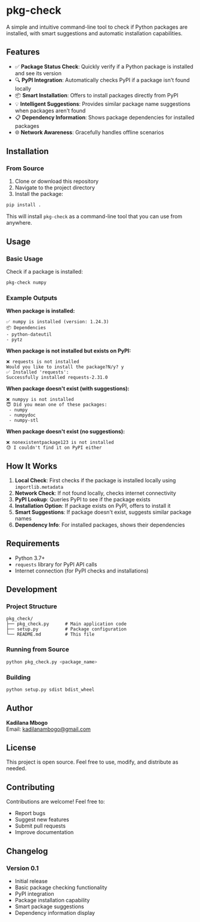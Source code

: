 # pkg-check

A simple and intuitive command-line tool to check if Python packages are installed, with smart suggestions and automatic installation capabilities.

## Features

- ✅ **Package Status Check**: Quickly verify if a Python package is installed and see its version
- 🔍 **PyPI Integration**: Automatically checks PyPI if a package isn't found locally
- 📦 **Smart Installation**: Offers to install packages directly from PyPI
- 💡 **Intelligent Suggestions**: Provides similar package name suggestions when packages aren't found
- 📋 **Dependency Information**: Shows package dependencies for installed packages
- 🌐 **Network Awareness**: Gracefully handles offline scenarios

## Installation

### From Source

1. Clone or download this repository
2. Navigate to the project directory
3. Install the package:

```bash
pip install .
```

This will install `pkg-check` as a command-line tool that you can use from anywhere.

## Usage

### Basic Usage

Check if a package is installed:

```bash
pkg-check numpy
```

### Example Outputs

**When package is installed:**
```
✅ numpy is installed (version: 1.24.3)
📦 Dependencies
- python-dateutil
- pytz
```

**When package is not installed but exists on PyPI:**
```
❌ requests is not installed
Would you like to install the package?N/y? y
✅ Installed 'requests':
Successfully installed requests-2.31.0
```

**When package doesn't exist (with suggestions):**
```
❌ numpyy is not installed
😇 Did you mean one of these packages:
 - numpy
 - numpydoc
 - numpy-stl
```

**When package doesn't exist (no suggestions):**
```
❌ nonexistentpackage123 is not installed
😓 I couldn't find it on PyPI either
```

## How It Works

1. **Local Check**: First checks if the package is installed locally using `importlib.metadata`
2. **Network Check**: If not found locally, checks internet connectivity
3. **PyPI Lookup**: Queries PyPI to see if the package exists
4. **Installation Option**: If package exists on PyPI, offers to install it
5. **Smart Suggestions**: If package doesn't exist, suggests similar package names
6. **Dependency Info**: For installed packages, shows their dependencies

## Requirements

- Python 3.7+
- `requests` library for PyPI API calls
- Internet connection (for PyPI checks and installations)

## Development

### Project Structure

```
pkg_check/
├── pkg_check.py      # Main application code
├── setup.py          # Package configuration
└── README.md         # This file
```

### Running from Source

```bash
python pkg_check.py <package_name>
```

### Building

```bash
python setup.py sdist bdist_wheel
```

## Author

**Kadilana Mbogo**  
Email: kadilanambogo@gmail.com

## License

This project is open source. Feel free to use, modify, and distribute as needed.

## Contributing

Contributions are welcome! Feel free to:

- Report bugs
- Suggest new features
- Submit pull requests
- Improve documentation

## Changelog

### Version 0.1
- Initial release
- Basic package checking functionality
- PyPI integration
- Package installation capability
- Smart package suggestions
- Dependency information display
